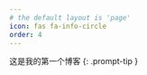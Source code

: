 ```yaml
---
# the default layout is 'page'
icon: fas fa-info-circle
order: 4
---
```


这是我的第一个博客
{: .prompt-tip }
